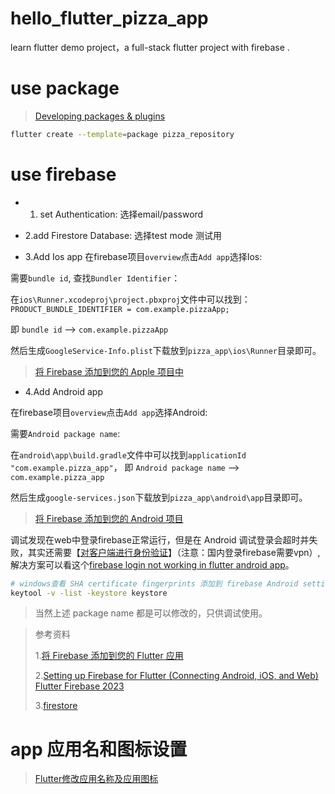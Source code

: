# hello_flutter_pizza_app

learn flutter demo project，a full-stack flutter project with firebase .

# use package
> [Developing packages & plugins](https://docs.flutter.dev/packages-and-plugins/developing-packages)
```bash
flutter create --template=package pizza_repository
```

# use firebase
+ 1. set Authentication: 选择email/password
+ 2.add Firestore Database: 选择test mode 测试用

+ 3.Add Ios app
  在firebase项目`overview`点击`Add app`选择Ios:

需要`bundle id`, 查找`Bundler Identifier`：

在`ios\Runner.xcodeproj\project.pbxproj`文件中可以找到：`PRODUCT_BUNDLE_IDENTIFIER = com.example.pizzaApp;`

即 `bundle id` ——> `com.example.pizzaApp`

然后生成`GoogleService-Info.plist`下载放到`pizza_app\ios\Runner`目录即可。

> [将 Firebase 添加到您的 Apple 项目中 ](https://firebase.google.com/docs/ios/setup?hl=zh-cn)
>
>
+ 4.Add Android app

在firebase项目`overview`点击`Add app`选择Android:

需要`Android package name`:

在`android\app\build.gradle`文件中可以找到`applicationId "com.example.pizza_app"`，
即 `Android package name` ——> `com.example.pizza_app`

然后生成`google-services.json`下载放到`pizza_app\android\app`目录即可。

> [将 Firebase 添加到您的 Android 项目](https://firebase.google.com/docs/android/setup?hl=zh-cn)
>

调试发现在web中登录firebase正常运行，但是在 Android 调试登录会超时并失败，其实还需要【[对客户端进行身份验证](（https://developers.google.com/android/guides/client-auth?hl=zh-cn）)】（注意：国内登录firebase需要vpn）,
解决方案可以看这个[firebase login not working in flutter android app](https://stackoverflow.com/questions/55255516/firebase-login-not-working-in-flutter-android-app?rq=4)。

```bash
# windows查看 SHA certificate fingerprints 添加到 firebase Android settings 中。
keytool -v -list -keystore keystore
```

> 当然上述 package name 都是可以修改的，只供调试使用。


> 参考资料
> 
> 1.[将 Firebase 添加到您的 Flutter 应用](https://firebase.google.com/docs/flutter/setup?hl=zh-cn&platform=ios)
>
> 2.[Setting up Firebase for Flutter (Connecting Android, iOS, and Web) Flutter Firebase 2023](https://www.youtube.com/watch?v=YVB94s21jD8)
>
> 3.[firestore](https://console.firebase.google.com/project/pizza-app-91583/firestore)
>

# app 应用名和图标设置

> [Flutter修改应用名称及应用图标](https://juejin.cn/post/7220688635142455356)
